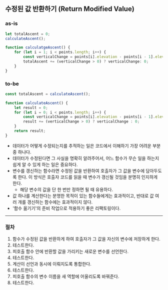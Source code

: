 ## 수정된 값 반환하기 (Return Modified Value)

### as-is
```javascript
let totalAscent = 0;
calculateAscent();

function calculatgeAscent() {
    for (let i = 1; i < points.length; i++) {
        const verticalChange = points[i].elevation - points[i - 1].elevation;
        totalAscent += (verticalChange > 0) ? verticalChange: 0;
    }
}
```

### to-be
```javascript
const totalAscent = calculateAscent();

function calculateAscent() {
    let result = 0;
    for (let i = 0; i < points.length; i++) {
        const verticalChange = points[i].elevation - points[i - 1].elevation;
        result += (verticalChange > 0) ? verticalChange : 0;
    }
    return result;
}
```

* 데이터가 어떻게 수정되는지를 추적하는 일은 코드에서 이해하기 가장 어려운 부분 중 하나다.
* 데이터가 수정된다면 그 사실을 명확히 알려주어서, 어느 함수가 무슨 일을 하는지 쉽게 알 수 있게 하는 일은 중요하다.
* 변수를 갱신하는 함수라면 수정된 값을 반환하여 호출자가 그 값을 변수에 담아두도록 한다. 이 방식은 호출자 코드를 읽을 때 변수가 갱신될 것임을 분명히 인지하게 한다.
  * 해당 변수의 값을 단 한 번만 정하면 될 때 유용하다.
* 값 하나를 계산한다는 분명한 목적이 있는 함수들에게는 효과적이고, 반대로 값 여러 개를 갱신하는 함수에는 효과적이지 않다.
* '함수 옮기기'의 준비 작업으로 적용하기 좋은 리팩토링이다.

- - -

### 절차
1. 함수가 수정된 값을 반환하게 하여 호출자가 그 값을 자신의 변수에 저장하게 한다.
2. 테스트한다.
3. 피호출 함수 안에 반환할 값을 가리키는 새로운 변수를 선언한다.
4. 테스트한다.
5. 계산이 선언과 동시에 이뤄지도록 통합한다.
6. 테스트한다.
7. 피호출 함수의 변수 이름을 새 역할에 어울리도록 바꿔준다.
8. 테스트한다.
